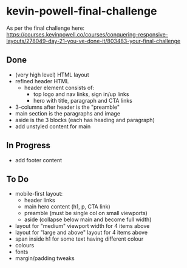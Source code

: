 # kevin-powell-final-challenge

As per the final challenge here:
https://courses.kevinpowell.co/courses/conquering-responsive-layouts/278049-day-21-you-ve-done-it/803483-your-final-challenge

## Done

- (very high level) HTML layout
- refined header HTML
  - header element consists of:
    - top logo and nav links, sign in/up links
    - hero with title, paragraph and CTA links
- 3-columns after header is the "preamble"
- main section is the paragraphs and image
- aside is the 3 blocks (each has heading and paragraph)
- add unstyled content for main

## In Progress

- add footer content

## To Do

- mobile-first layout:
  - header links
  - main hero content (h1, p, CTA link)
  - preamble (must be single col on small viewports)
  - aside (collapse below main and become full width)
- layout for "medium" viewport width for 4 items above
- layout for "large and above" layout for 4 items above
- span inside h1 for some text having different colour
- colours
- fonts
- margin/padding tweaks
